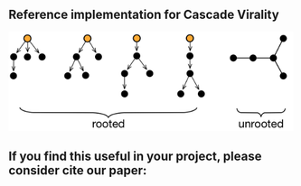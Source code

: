 ## Reference implementation for Cascade Virality

![](cascade_example.png)


## If you find this useful in your project, please consider cite our paper:
